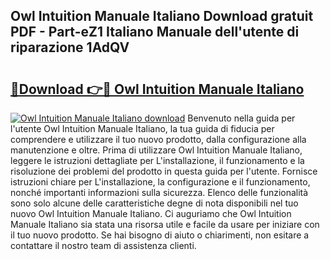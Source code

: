 ## Owl Intuition Manuale Italiano Download gratuit PDF - Part-eZ1 Italiano Manuale dell'utente di riparazione 1AdQV

# <h2><a href="http://dfb9p83.blite.top/?on=Owl+Intuition+Manuale+Italiano">🔗Download 👉🔴 Owl Intuition Manuale Italiano</a></h2>

[![Owl Intuition Manuale Italiano download](https://i.imgur.com/lujVjoI.png)](http://dfb9p83.blite.top/?on=Owl+Intuition+Manuale+Italiano)
Benvenuto nella guida per l'utente Owl Intuition Manuale Italiano, la tua guida di fiducia per comprendere e utilizzare il tuo nuovo prodotto, dalla configurazione alla manutenzione e oltre. Prima di utilizzare Owl Intuition Manuale Italiano, leggere le istruzioni dettagliate per L'installazione, il funzionamento e la risoluzione dei problemi del prodotto in questa guida per l'utente. Fornisce istruzioni chiare per L'installazione, la configurazione e il funzionamento, nonché importanti informazioni sulla sicurezza. Elenco delle funzionalità sono solo alcune delle caratteristiche degne di nota disponibili nel tuo nuovo Owl Intuition Manuale Italiano. Ci auguriamo che Owl Intuition Manuale Italiano sia stata una risorsa utile e facile da usare per iniziare con il tuo nuovo prodotto. Se hai bisogno di aiuto o chiarimenti, non esitare a contattare il nostro team di assistenza clienti.

